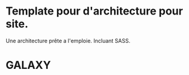 # Template pour d'architecture pour site.

Une architecture prête a l'emploie.
Incluant SASS.
# GALAXY
